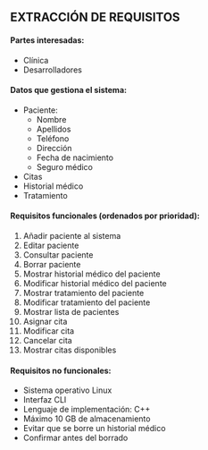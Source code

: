 ## EXTRACCIÓN DE REQUISITOS
#### Partes interesadas:

  - Clínica
  - Desarrolladores
  
#### Datos que gestiona el sistema:
  - Paciente:
    * Nombre
    * Apellidos
    * Teléfono
    * Dirección
    * Fecha de nacimiento
    * Seguro médico
   - Citas
   - Historial médico
   - Tratamiento

#### Requisitos funcionales (ordenados por prioridad):
 1. Añadir paciente al sistema
 2. Editar paciente 
 3. Consultar paciente
 4. Borrar paciente
 5. Mostrar historial médico del paciente
 6. Modificar historial médico del paciente
 7. Mostrar tratamiento del paciente
 8. Modificar tratamiento del paciente
 9. Mostrar lista de pacientes
 10. Asignar cita
 11. Modificar cita
 12. Cancelar cita
 13. Mostrar citas disponibles
 
 #### Requisitos no funcionales:
- Sistema operativo Linux
- Interfaz CLI
- Lenguaje de implementación: C++
- Máximo 10 GB de almacenamiento
- Evitar que se borre un historial médico
- Confirmar antes del borrado
